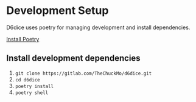 # Development Setup

D6dice uses poetry for managing development and install dependencies. 

[Install Poetry](https://poetry.eustace.io/docs/#installation)

## Install development dependencies 

1. `git clone https://gitlab.com/TheChuckMo/d6dice.git`
1. `cd d6dice`
1. `poetry install`
1. `poetry shell`



